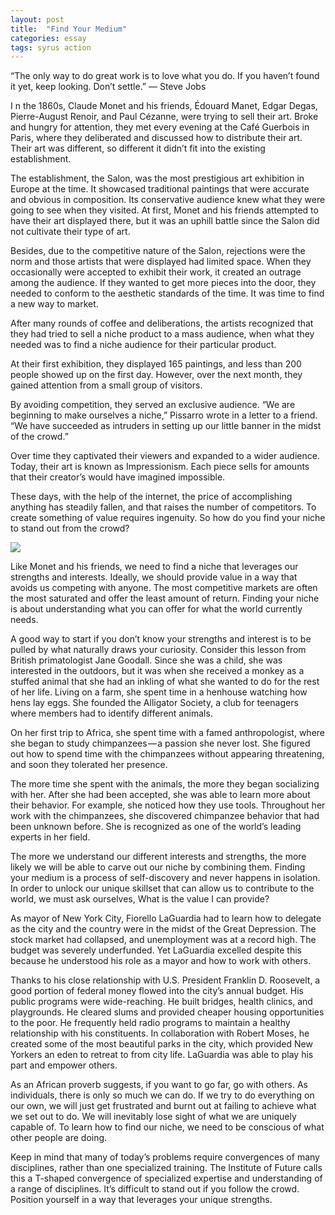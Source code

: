 ```yaml
---
layout: post
title:  "Find Your Medium"
categories: essay
tags: syrus action
---
```


“The only way to do great work is to love what you do. If you haven’t found it yet, keep looking. Don’t settle.”
— Steve Jobs

I n the 1860s, Claude Monet and his friends, Édouard Manet, Edgar Degas, Pierre-August Renoir, and Paul Cézanne, were trying to sell their art. Broke and hungry for attention, they met every evening at the Café Guerbois in Paris, where they deliberated and discussed how to distribute their art. Their art was different, so different it didn’t fit into the existing establishment.

The establishment, the Salon, was the most prestigious art exhibition in Europe at the time. It showcased traditional paintings that were accurate and obvious in composition. Its conservative audience knew what they were going to see when they visited. At first, Monet and his friends attempted to have their art displayed there, but it was an uphill battle since the Salon did not cultivate their type of art.

Besides, due to the competitive nature of the Salon, rejections were the norm and those artists that were displayed had limited space. When they occasionally were accepted to exhibit their work, it created an outrage among the audience. If they wanted to get more pieces into the door, they needed to conform to the aesthetic standards of the time. It was time to find a new way to market.

After many rounds of coffee and deliberations, the artists recognized that they had tried to sell a niche product to a mass audience, when what they needed was to find a niche audience for their particular product.

At their first exhibition, they displayed 165 paintings, and less than 200 people showed up on the first day. However, over the next month, they gained attention from a small group of visitors.

By avoiding competition, they served an exclusive audience. “We are beginning to make ourselves a niche,” Pissarro wrote in a letter to a friend. “We have succeeded as intruders in setting up our little banner in the midst of the crowd.”

Over time they captivated their viewers and expanded to a wider audience. Today, their art is known as Impressionism. Each piece sells for amounts that their creator’s would have imagined impossible.

These days, with the help of the internet, the price of accomplishing anything has steadily fallen, and that raises the number of competitors. To create something of value requires ingenuity. So how do you find your niche to stand out from the crowd?

<img src="http://note.link.com.de/media/find-medium.jpg" />

Like Monet and his friends, we need to find a niche that leverages our strengths and interests. Ideally, we should provide value in a way that avoids us competing with anyone. The most competitive markets are often the most saturated and offer the least amount of return. Finding your niche is about understanding what you can offer for what the world currently needs.

A good way to start if you don’t know your strengths and interest is to be pulled by what naturally draws your curiosity. Consider this lesson from British primatologist Jane Goodall. Since she was a child, she was interested in the outdoors, but it was when she received a monkey as a stuffed animal that she had an inkling of what she wanted to do for the rest of her life. Living on a farm, she spent time in a henhouse watching how hens lay eggs. She founded the Alligator Society, a club for teenagers where members had to identify different animals.

On her first trip to Africa, she spent time with a famed anthropologist, where she began to study chimpanzees — a passion she never lost. She figured out how to spend time with the chimpanzees without appearing threatening, and soon they tolerated her presence.

The more time she spent with the animals, the more they began socializing with her. After she had been accepted, she was able to learn more about their behavior. For example, she noticed how they use tools. Throughout her work with the chimpanzees, she discovered chimpanzee behavior that had been unknown before. She is recognized as one of the world’s leading experts in her field.

The more we understand our different interests and strengths, the more likely we will be able to carve out our niche by combining them. Finding your medium is a process of self-discovery and never happens in isolation. In order to unlock our unique skillset that can allow us to contribute to the world, we must ask ourselves, What is the value I can provide?

As mayor of New York City, Fiorello LaGuardia had to learn how to delegate as the city and the country were in the midst of the Great Depression. The stock market had collapsed, and unemployment was at a record high. The budget was severely underfunded. Yet LaGuardia excelled despite this because he understood his role as a mayor and how to work with others.

Thanks to his close relationship with U.S. President Franklin D. Roosevelt, a good portion of federal money flowed into the city’s annual budget. His public programs were wide-reaching. He built bridges, health clinics, and playgrounds. He cleared slums and provided cheaper housing opportunities to the poor. He frequently held radio programs to maintain a healthy relationship with his constituents. In collaboration with Robert Moses, he created some of the most beautiful parks in the city, which provided New Yorkers an eden to retreat to from city life. LaGuardia was able to play his part and empower others.

As an African proverb suggests, if you want to go far, go with others. As individuals, there is only so much we can do. If we try to do everything on our own, we will just get frustrated and burnt out at failing to achieve what we set out to do. We will inevitably lose sight of what we are uniquely capable of. To learn how to find our niche, we need to be conscious of what other people are doing.

Keep in mind that many of today’s problems require convergences of many disciplines, rather than one specialized training. The Institute of Future calls this a T-shaped convergence of specialized expertise and understanding of a range of disciplines. It’s difficult to stand out if you follow the crowd. Position yourself in a way that leverages your unique strengths.